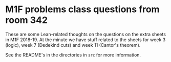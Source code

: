 # M1F problems class questions from room 342

These are some Lean-related thoughts on the questions on the extra sheets in M1F 2018-19. At the minute we have stuff related to the sheets for week 3 (logic), week 7 (Dedekind cuts) and week 11 (Cantor's theorem).

See the README's in the directories in `src` for more information.
